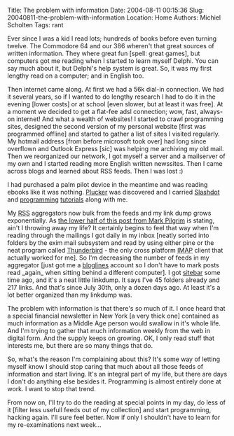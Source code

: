 Title: The problem with information
Date: 2004-08-11 00:15:36
Slug: 20040811-the-problem-with-information
Location: Home
Authors: Michiel Scholten
Tags: rant

<p>Ever since I was a kid I read lots; hundreds of books before even turning twelve. The Commodore 64 and our 386 wheren't that great sources of written information. They where great fun [spell: great games], but computers got me reading when I started to learn myself Delphi. You can say much about it, but Delphi's help system is great. So, it was my first lengthy read on a computer; and in English too.</p>
<p>Then internet came along. At first we had a 56k dial-in connection. We had it several years, so if I wanted to do lengthy research I had to do it in the evening [lower costs] or at school [even slower, but at least it was free]. At a moment we decided to get a flat-fee adsl connection; wow, fast, always-on internet! And what a wealth of websites! I started to crawl programming sites, designed the second version of my personal website [first was programmed offline] and started to gather a list of sites I visited regularly. My hotmail address [from before microsoft took over] had long since overflown and Outlook Express [sic] was helping me archiving my old mail. Then we reorganized our network, I got myself a server and a mailserver of my own and I started reading more English written newssites. Then I came across blogs and learned about RSS feeds. Then I was lost :)</p>
<p>I had purchased a palm pilot device in the meantime and was reading ebooks like it was nothing. <a href="http://www.plkr.org/">Plucker</a> was discovered and I carried <a href="http://www.slashdot.org/">Slashdot</a> and <a href="http://diveintopython.org/">programming</a> <a href="http://www.php.net/docs.php">tutorials</a> along with me.</p>
<p>My <acronym title="RDF Site Summary">RSS</acronym> aggregators now bulk from the feeds and my link dump grows exponentially. As
<a href="http://diveintomark.org/archives/2004/08/06/vacation">the lower half of this post from Mark Pilgrim</a> is stating, ain't I throwing away my life? It certainly begins to feel that way when I'm reading through the mailings I got daily in my inbox [neatly sorted into folders by the exim mail subsystem and read by using either pine or the neat program called <a href="http://www.mozilla.org/products/thunderbird/">Thunderbird</a> - the only cross platform <acronym title="Internet Message Access Protocol">IMAP</acronym> client that actually worked for me]. So I'm decreasing the number of feeds in my aggregator [just got me a <a href="http://www.bloglines.com/">bloglines</a> account so I don't have to mark posts read _again_ when sitting behind a different computer]. I got <a href="http://www.sitebar.org/">sitebar</a> some time ago, and it's a neat little linkdump. It says I've 45 folders already and 217 links. And that's since July 30th, only a dozen days ago. At least it's a lot better organized than my linkdump was.</p>
<p>The problem with information is that there's so much of it. I once heard that a special financial newsletter in New York [a very thick one] contained as much information as a Middle Age person would swallow in it's whole life. And I'm trying to gather that much information weekly from the web in digital form. And the supply keeps on growing. OK, I only read stuff that interests me, but there are so many things that do.</p>
<p>So, what's the reason I'm complaining about this? It's some way of letting myself know I should stop caring that much about all those feeds of information and start living. It's an integral part of my life, but there are days I don't do anything else besides it. Programming is almost entirely done at work. I want to stop that trend.</p>
<p>From now on, I'll try to do the reading at special points in my day, do less of it [filter less usefull feeds out of my collection] and start programming, hacking again. I'll sure feel better. Now if only I shouldn't have to learn for my re-examinations next week...</p>